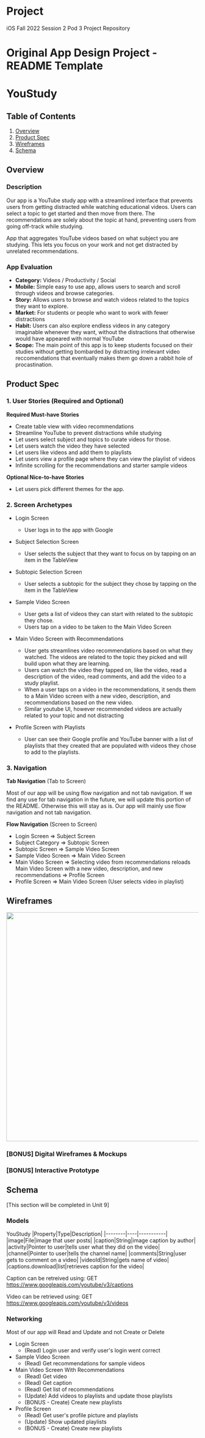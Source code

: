 # Project
iOS Fall 2022 Session 2 Pod 3 Project Repository

Original App Design Project - README Template
===

# YouStudy

## Table of Contents
1. [Overview](#Overview)
1. [Product Spec](#Product-Spec)
1. [Wireframes](#Wireframes)
2. [Schema](#Schema)

## Overview
### Description
Our app is a YouTube study app with a streamlined interface that prevents users from getting distracted while watching educational videos. Users can select a topic to get started and then move from there. The recommendations are solely about the topic at hand, preventing users from going off-track while studying.

App that aggregates YouTube videos based on what subject you are studying. This lets you focus on your work and not get distracted by unrelated recommendations.

### App Evaluation
- **Category:** Videos / Productivity / Social
- **Mobile:** Simple easy to use app, allows users to search and scroll through videos and browse categories.
- **Story:** Allows users to browse and watch videos related to the topics they want to explore.
- **Market:** For students or people who want to work with fewer distractions
- **Habit:** Users can also explore endless videos in any category imaginable whenever they want, without the distractions that otherwise would have appeared with normal YouTube
- **Scope:** The main point of this app is to keep students focused on their studies without getting bombarded by distracting irrelevant video reccomendations that eventually makes them go down a rabbit hole of procastination. 

## Product Spec
 
### 1. User Stories (Required and Optional)

**Required Must-have Stories**

* Create table view with video recommendations
* Streamline YouTube to prevent distractions while studying
* Let users select subject and topics to curate videos for those.
* Let users watch the video they have selected
* Let users like videos and add them to playlists
* Let users view a profile page where they can view the playlist of videos
* Infinite scrolling for the recommendations and starter sample videos

**Optional Nice-to-have Stories**

* Let users pick different themes for the app.

### 2. Screen Archetypes

* Login Screen
   * User logs in to the app with Google
   
* Subject Selection Screen
   * User selects the subject that they want to focus on by tapping on an item in the TableView
  
* Subtopic Selection Screen
    * User selects a subtopic for the subject they chose by tapping on the item in the TableView

* Sample Video Screen
    * User gets a list of videos they can start with related to the subtopic they chose.
    * Users tap on a video to be taken to the Main Video Screen

* Main Video Screen with Recommendations
    * User gets streamlines video recommendations based on what they watched. The videos are related to the topic they picked and will build upon what they are learning.
    * Users can watch the video they tapped on, like the video, read a description of the video, read comments, and add the video to a study playlist.
    * When a user taps on a video in the recommendations, it sends them to a Main Video screen with a new video, description, and recommendations based on the new video.
    * Similar youtube UI, however recommended videos are actually related to your topic and not distracting

* Profile Screen with Playlists
    * User can see their Google profile and YouTube banner with a list of playlists that they created that are populated with videos they chose to add to the playlists.

### 3. Navigation

**Tab Navigation** (Tab to Screen)

Most of our app will be using flow navigation and not tab navigation. If we find any use for tab navigation in the future, we will update this portion of the README. Otherwise this will stay as is. Our app will mainly use flow navigation and not tab navigation.

**Flow Navigation** (Screen to Screen)

* Login Screen
   => Subject Screen
* Subject Category
   => Subtopic Screen
* Subtopic Screen
   => Sample Video Screen
* Sample Video Screen
   => Main Video Screen
* Main Video Screen
   => Selecting video from recommendations reloads Main Video Screen with a new video, description, and new recommendations
   => Profile Screen
* Profile Screen
   => Main Video Screen (User selects video in playlist)
   
## Wireframes
<img src="https://i.ibb.co/JKnnjtp/Whiteboard-1-01.png" width=600>

### [BONUS] Digital Wireframes & Mockups

### [BONUS] Interactive Prototype

## Schema 
[This section will be completed in Unit 9]
### Models
YouStudy
|Property|Type|Description|
|--------|----|-----------|
|image|File|image that user posts|
|caption|String|image caption by author|
|activity|Pointer to user|tells user what they did on the video|
|channel|Pointer to user|tells the channel name|
|comments|String|user gets to comment on a video|
|videoId|String|gets name of video|
|captions.download|list|retrieves caption for the video|

Caption can be retreived using:
GET https://www.googleapis.com/youtube/v3/captions

Video can be retrieved using:
GET https://www.googleapis.com/youtube/v3/videos



### Networking
Most of our app will Read and Update and not Create or Delete
* Login Screen
    * (Read) Login user and verify user's login went correct
* Sample Video Screen
    * (Read) Get recommendations for sample videos
* Main Video Screen With Recommendations
    * (Read) Get video
    * (Read) Get caption
    * (Read) Get list of recommendations
    * (Update) Add videos to playlists and update those playlists
    * (BONUS - Create) Create new playlists
* Profile Screen
    * (Read) Get user's profile picture and playlists
    * (Update) Show updated playlists
    * (BONUS - Create) Create new playlists
    


